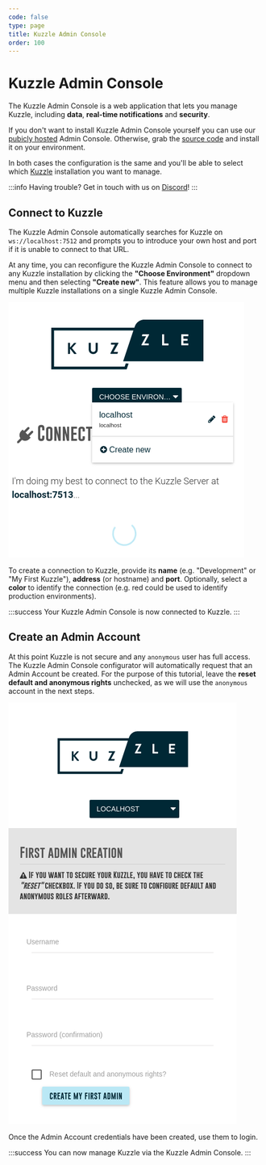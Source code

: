 ```yaml
---
code: false
type: page
title: Kuzzle Admin Console
order: 100
---
```


# Kuzzle Admin Console

The Kuzzle Admin Console is a web application that lets you manage Kuzzle, including **data**, **real-time notifications** and **security**.

If you don't want to install Kuzzle Admin Console yourself you can use our [pubicly hosted](http://console.kuzzle.io) Admin Console. Otherwise, grab the [source code](https://github.com/kuzzleio/kuzzle-admin-console) and install it on your  environment.

In both cases the configuration is the same and you'll be able to select which [Kuzzle](/core/2/guides/essentials/admin-console#connect-to-kuzzle) installation you want to manage.

:::info
Having trouble? Get in touch with us on [Discord](http://join.discord.kuzzle.io)!
:::

## Connect to Kuzzle

The Kuzzle Admin Console automatically searches for Kuzzle on `ws://localhost:7512` and prompts you to introduce your own host and port if it is unable to connect to that URL.

At any time, you can reconfigure the Kuzzle Admin Console to connect to any Kuzzle installation by clicking the **"Choose Environment"** dropdown menu and then selecting **"Create new"**. This feature allows you to manage multiple Kuzzle installations on a single Kuzzle Admin Console.

![Kuzzle Admin Console is trying to connect to Kuzzle](./kuzbo-connecting.png)

To create a connection to Kuzzle, provide its **name** (e.g. "Development" or "My First Kuzzle"), **address** (or hostname) and **port**. Optionally, select a **color** to identify the connection (e.g. red could be used to identify production environments).

:::success
Your Kuzzle Admin Console is now connected to Kuzzle.
:::

## Create an Admin Account

At this point Kuzzle is not secure and any `anonymous` user has full access. The Kuzzle Admin Console configurator will automatically request that an Admin Account be created. For the purpose of this tutorial, leave the **reset default and anonymous rights** unchecked, as we will use the `anonymous` account in the next steps.

![Kuzzle Admin Console requests that an admin account be created](./kuzbo-firstadmin.png)

Once the Admin Account credentials have been created, use them to login.

:::success
You can now manage Kuzzle via the Kuzzle Admin Console.
:::
